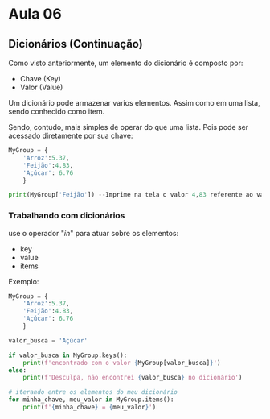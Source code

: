 # Aula 06

## Dicionários (Continuação)
Como visto anteriormente, um elemento do dicionário é composto por:
* Chave (Key)
* Valor (Value)

Um dicionário pode armazenar varios elementos. Assim como em uma lista, sendo conhecido como item.

Sendo, contudo, mais simples de operar do que uma lista. Pois pode ser acessado diretamente por sua chave:

```python
MyGroup = {
    'Arroz':5.37,
    'Feijão':4.83,
    'Açúcar': 6.76
    }

print(MyGroup['Feijão']) --Imprime na tela o valor 4,83 referente ao valor do item Feijão.    
```

### Trabalhando com dicionários
use o operador "_*in*_" para atuar sobre os elementos:
* key
* value
* items

Exemplo:
```python
MyGroup = {
    'Arroz':5.37,
    'Feijão':4.83,
    'Açúcar': 6.76
    }

valor_busca = 'Açúcar'

if valor_busca in MyGroup.keys():
    print(f'encontrado com o valor {MyGroup[valor_busca]}')
else:
    print(f'Desculpa, não encontrei {valor_busca} no dicionário')

# iterando entre os elementos do meu dicionário
for minha_chave, meu_valor in MyGroup.items():
    print(f'{minha_chave} = {meu_valor}')

```